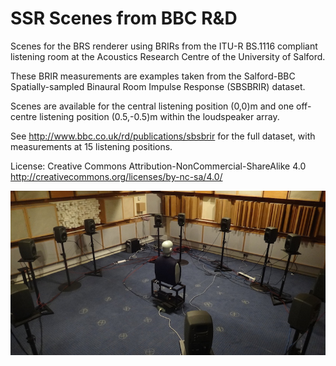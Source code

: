 SSR Scenes from BBC R&D
======================

Scenes for the BRS renderer using BRIRs from the ITU-R BS.1116 compliant listening room at the Acoustics Research Centre of the University of Salford.

These BRIR measurements are examples taken from the Salford-BBC Spatially-sampled Binaural Room Impulse Response (SBSBRIR) dataset.

Scenes are available for the central listening position (0,0)m and one off-centre listening position (0.5,-0.5)m within the loudspeaker array.

See http://www.bbc.co.uk/rd/publications/sbsbrir for the full dataset, with measurements at 15 listening positions.

License: Creative Commons Attribution-NonCommercial-ShareAlike 4.0
http://creativecommons.org/licenses/by-nc-sa/4.0/

![Uni of Salford listening room](sbsbrir_measurement_setup.jpg)
